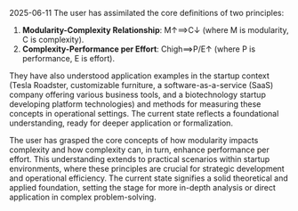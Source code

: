 2025-06-11
The user has assimilated the core definitions of two principles:

1. **Modularity-Complexity Relationship**: M↑⟹C↓ (where M is modularity, C is complexity).
2. **Complexity-Performance per Effort**: Chigh​⟹P/E↑ (where P is performance, E is effort).

They have also understood application examples in the startup context (Tesla Roadster, customizable furniture, a software-as-a-service (SaaS) company offering various business tools, and a biotechnology startup developing platform technologies) and methods for measuring these concepts in operational settings. The current state reflects a foundational understanding, ready for deeper application or formalization.

The user has grasped the core concepts of how modularity impacts complexity and how complexity can, in turn, enhance performance per effort. This understanding extends to practical scenarios within startup environments, where these principles are crucial for strategic development and operational efficiency. The current state signifies a solid theoretical and applied foundation, setting the stage for more in-depth analysis or direct application in complex problem-solving.
